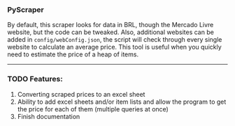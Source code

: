 ### PyScraper

By default, this scraper looks for data in BRL, though the Mercado Livre website, but the code can be tweaked. Also, additional websites can be added in `config/webConfig.json`, the script will check through every single website to calculate an average price. This tool is useful when you quickly need to estimate the price of a heap of items.

---

### TODO Features:

1. Converting scraped prices to an excel sheet
2. Ability to add excel sheets and/or item lists and allow the program to get the price for each of them (multiple queries at once)
3. Finish documentation